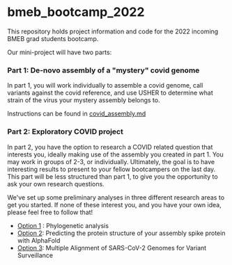# bmeb_bootcamp_2022

This repository holds project information and code for the 2022 incoming BMEB grad students bootcamp. 

Our mini-project will have two parts:

### Part 1: De-novo assembly of a "mystery" covid genome
In part 1, you will work individually to assemble a covid genome, call variants against the covid reference, and use USHER to determine what strain of the virus your mystery assembly belongs to. 

Instructions can be found in [covid_assembly.md](https://github.com/miramastoras/bmeb_bootcamp_2022/blob/main/covid_assembly.md)


### Part 2: Exploratory COVID project 
In part 2, you have the option to research a COVID related question that interests you, ideally making use of the assembly you created in part 1. You may work in groups of 2-3, or individually. Ultimately, the goal is to have interesting results to present to your fellow bootcampers on the last day. This part will be less structured than part 1, to give you the opportunity to ask your own research questions.

We've set up some preliminary analyses in three different research areas to get you started. If none of these interest you, and you have your own idea, please feel free to follow that! 

- [Option 1](https://docs.google.com/presentation/d/1DHumaMpHTdZXdBQIfdLNdR3MCxrvdzUI-qSaAfjIQVo/edit#slide=id.p) : Phylogenetic analysis 
- [Option 2](https://github.com/miramastoras/bmeb_bootcamp_2022/blob/main/AlphaFold_gcloud.md): Predicting the protein structure of your assembly spike protein with AlphaFold 
- [Option 3](https://github.com/miramastoras/bmeb_bootcamp_2022/blob/main/pt2-multiple-aln.md): Multiple Alignment of SARS-CoV-2 Genomes for Variant Surveillance 



